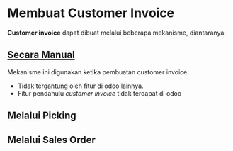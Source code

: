 # Membuat Customer Invoice

**Customer invoice** dapat dibuat melalui beberapa mekanisme, diantaranya:

## [Secara Manual](./membuat-manual.md)

Mekanisme ini digunakan ketika pembuatan customer invoice:

* Tidak tergantung oleh fitur di odoo lainnya.
* Fitur pendahulu *customer invoice* tidak terdapat di odoo

## Melalui Picking

## Melalui Sales Order
